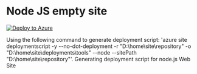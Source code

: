 # Node JS empty site
[![Deploy to Azure](http://azuredeploy.net/deploybutton.png)](https://azuredeploy.net/)

Using the following command to generate deployment script: 'azure site deploymentscript -y --no-dot-deployment -r "D:\home\site\repository" -o "D:\home\site\deployments\tools" --node --sitePath "D:\home\site\repository"'.
Generating deployment script for node.js Web Site